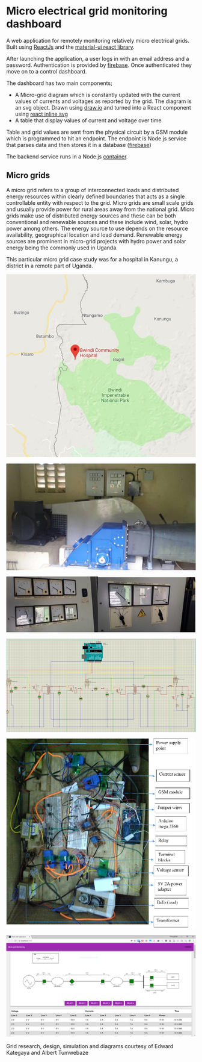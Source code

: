 # Micro electrical grid monitoring dashboard

A web application for remotely monitoring relatively micro electrical grids. Built using [ReactJs](https://reactjs.org/ 'React.js') and the [material-ui react library](https://material-ui.com/ 'Material UI').

After launching the application, a user logs in with an email address and a password. Authentication is provided by [firebase](https://firebase.google.com/products/auth/ 'firebase auth'). Once authenticated they move on to a control dashboard.

The dashboard has two main components;

-   A Micro-grid diagram which is constantly updated with the current values of currents and voltages as reported by the grid.
    The diagram is an svg object. Drawn using [draw.io](https://www.draw.io 'Draw.io') and turned into a React component using [react inline svg](https://github.com/gilbarbara/react-inlinesvg 'SVG to react')
-   A table that display values of current and voltage over time

Table and grid values are sent from the physical circuit by a GSM module which is programmed to hit an endpoint. The endpoint is Node.js service that parses data and then stores it in a database ([firebase](https://firebase.google.com/products/realtime-database/ 'Firebase real time db'))

The backend service runs in a Node.js [container](https://firebase.google.com/products/functions/ 'Firebase cloud functions').

## Micro grids

A micro grid refers to a group of interconnected loads and distributed energy resources within clearly defined boundaries that acts as a single controllable entity with respect to the grid.
Micro grids are small scale grids and usually provide power for rural areas away from the national grid. Micro grids make use of distributed energy sources and these can be both conventional and renewable sources and these include wind, solar, hydro power among others. The energy source
to use depends on the resource availability, geographical location and load demand.
Renewable energy sources are prominent in micro-grid projects with hydro power and solar energy being the commonly used in Uganda.

This particular micro grid case study was for a hospital in Kanungu, a district in a remote part of Uganda.

![Hospital location](https://raw.githubusercontent.com/mungujn/microgrid-monitoring-dashboard/master/static/hospital.jpg 'Hospital location')

![The hospitals power house](https://raw.githubusercontent.com/mungujn/microgrid-monitoring-dashboard/master/static/power-house.jpg 'The hospitals power house')

![Physical power meters](https://raw.githubusercontent.com/mungujn/microgrid-monitoring-dashboard/master/static/power-meters.png 'Physical power meters')

![Proteus grid simulation](https://raw.githubusercontent.com/mungujn/microgrid-monitoring-dashboard/master/static/proteus-simulation.jpg 'Proteus grid simulation')

![Physical grid simulation using an arduino](https://raw.githubusercontent.com/mungujn/microgrid-monitoring-dashboard/master/static/micro-grid.png 'Physical grid simulation using an arduino')

![Web app screenshot](https://raw.githubusercontent.com/mungujn/microgrid-monitoring-dashboard/master/static/web-app.png 'Web app screenshot')

Grid research, design, simulation and diagrams courtesy of Edward Kategaya and Albert Tumwebaze